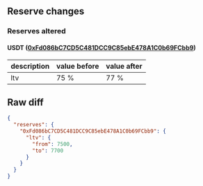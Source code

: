 ## Reserve changes

### Reserves altered

#### USDT ([0xFd086bC7CD5C481DCC9C85ebE478A1C0b69FCbb9](https://arbiscan.io/address/0xFd086bC7CD5C481DCC9C85ebE478A1C0b69FCbb9))

| description | value before | value after |
| --- | --- | --- |
| ltv | 75 % | 77 % |


## Raw diff

```json
{
  "reserves": {
    "0xFd086bC7CD5C481DCC9C85ebE478A1C0b69FCbb9": {
      "ltv": {
        "from": 7500,
        "to": 7700
      }
    }
  }
}
```